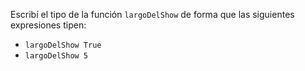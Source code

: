 Escribí el tipo de la función `largoDelShow` de forma que las siguientes expresiones tipen:

* `largoDelShow True`
* `largoDelShow 5`
